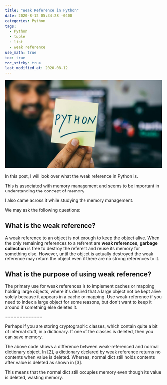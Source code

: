 ```yaml
---
title: "Weak Reference in Python"
date: 2020-8-12 05:34:28 -0400
categories: Python
tags:
  - Python 
  - tuple
  - list 
  - weak reference 
use_math: true
toc: true
toc_sticky: true
last_modified_at: 2020-08-12
---
```


<img src="/assets/images/Python.jpg" width="800px" >


In this post, I will look over what the weak reference in Python is. 

This is associated with memory management and seems to be important in understanding the concept of memory

I also came across it while studying the memory management. 

We may ask the following questions: 

## What is the weak reference? 

A weak reference to an object is not enough to keep the object alive. 
When the only remaining references to a referent are **weak references**, 
**garbage collection** is free to destroy the referent and reuse its memory for something else. 
However, until the object is actually destroyed the weak reference may return the object even if there are no strong references to it. 

## What is the purpose of using weak reference? 

The primary use for weak references is to implement caches or mapping holding large objects, 
where it's desired that a large object not be kept alive solely because it appears in a cache or mapping. 
Use weak-reference if you need to index a large object for some reasons, but don't want to keep it around if something else deletes it. 

=============

Perhaps if you are storing cryptographic classes, which contain quite a bit of internal stuff, in a dictionary. 
If one of the classes is deleted, then you can save memory. 

The above code shows a difference between weak-referenced and normal dictionary object. 
In [2], a dictionary declared by weak reference returns no contents when value is deleted. 
Whereas, normal dict still holds contents after value is deleted as shown in [3]. 

This means that the normal dict still occupies memory even though its value is deleted, wasting memory. 


